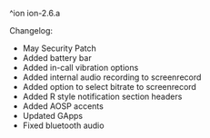 ^ion
ion-2.6.a

 Changelog:
- May Security Patch
- Added battery bar
- Added in-call vibration options
- Added internal audio recording to screenrecord
- Added option to select bitrate to screenrecord
- Added R style notification section headers
- Added AOSP accents
- Updated GApps
- Fixed bluetooth audio

